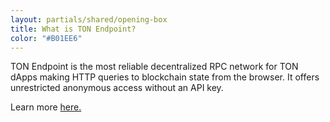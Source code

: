 ```yaml
---
layout: partials/shared/opening-box
title: What is TON Endpoint?
color: "#B01EE6"
---
```


TON Endpoint is the most reliable decentralized RPC network for TON dApps making HTTP queries to blockchain state from the browser. It offers unrestricted anonymous access without an API key.

Learn more [here.](/ton-gateway)
